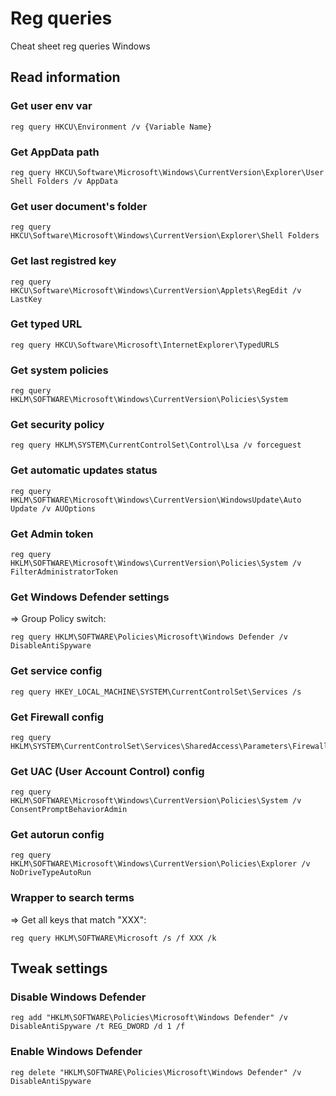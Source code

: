 #  Reg queries

Cheat sheet reg queries Windows

## Read information

### Get user env var

```
reg query HKCU\Environment /v {Variable Name}
```

### Get AppData path

```
reg query HKCU\Software\Microsoft\Windows\CurrentVersion\Explorer\User Shell Folders /v AppData
```

### Get user document's folder

```
reg query HKCU\Software\Microsoft\Windows\CurrentVersion\Explorer\Shell Folders
```

### Get last registred key

```
reg query HKCU\Software\Microsoft\Windows\CurrentVersion\Applets\RegEdit /v LastKey
```

### Get typed URL

```
reg query HKCU\Software\Microsoft\InternetExplorer\TypedURLS
```

### Get system policies

```
reg query HKLM\SOFTWARE\Microsoft\Windows\CurrentVersion\Policies\System
```

### Get security policy

```
reg query HKLM\SYSTEM\CurrentControlSet\Control\Lsa /v forceguest
```

### Get automatic updates status

```
reg query HKLM\SOFTWARE\Microsoft\Windows\CurrentVersion\WindowsUpdate\Auto Update /v AUOptions
```

### Get Admin token

```
reg query HKLM\SOFTWARE\Microsoft\Windows\CurrentVersion\Policies\System /v FilterAdministratorToken
```

### Get Windows Defender settings 

=> Group Policy switch:

```
reg query HKLM\SOFTWARE\Policies\Microsoft\Windows Defender /v DisableAntiSpyware
```

### Get service config

```
reg query HKEY_LOCAL_MACHINE\SYSTEM\CurrentControlSet\Services /s
```

### Get Firewall config

```
reg query HKLM\SYSTEM\CurrentControlSet\Services\SharedAccess\Parameters\FirewallPolicy
```

### Get UAC (User Account Control) config

```
reg query HKLM\SOFTWARE\Microsoft\Windows\CurrentVersion\Policies\System /v ConsentPromptBehaviorAdmin
```

### Get autorun config

```
reg query HKLM\SOFTWARE\Microsoft\Windows\CurrentVersion\Policies\Explorer /v NoDriveTypeAutoRun
```

### Wrapper to search terms

=> Get all keys that match "XXX":

```
reg query HKLM\SOFTWARE\Microsoft /s /f XXX /k
```

## Tweak settings

### Disable Windows Defender

```
reg add "HKLM\SOFTWARE\Policies\Microsoft\Windows Defender" /v DisableAntiSpyware /t REG_DWORD /d 1 /f
```

### Enable Windows Defender

```
reg delete "HKLM\SOFTWARE\Policies\Microsoft\Windows Defender" /v DisableAntiSpyware
```
